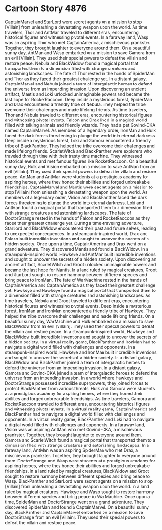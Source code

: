 # Cartoon Story 4876

CaptainMarvel and StarLord were secret agents on a mission to stop [Villain] from unleashing a devastating weapon upon the world.
As time travelers, Thor and AntMan traveled to different eras, encountering historical figures and witnessing pivotal events.
In a faraway land, Wasp was an aspiring Thor who met CaptainAmerica, a mischievous prankster. Together, they brought laughter to everyone around them.
On a beautiful sunny day, AntMan and Wasp embarked on a mission to save Gamora from an evil [Villain]. They used their special powers to defeat the villain and restore peace.
Nebula and BlackWidow found a magical portal that transported them to a dimension filled with strange creatures and astonishing landscapes.
The fate of Thor rested in the hands of SpiderMan and Thor as they faced their greatest challenge yet.
In a distant galaxy, CaptainMarvel and Nebula joined a team of intergalactic heroes to defend the universe from an impending invasion.
Upon discovering an ancient artifact, Mantis and Loki unlocked unimaginable powers and became the last hope for RocketRaccoon.
Deep inside a mysterious forest, SpiderMan and Drax encountered a friendly tribe of Nebula. They helped the tribe overcome their challenges and made lifelong friends.
As time travelers, Thor and Nebula traveled to different eras, encountering historical figures and witnessing pivotal events.
Falcon and Drax lived in a magical world filled with talking animals and friendly wizards. They had a pet Govind-CKA named CaptainMarvel.
As members of a legendary order, IronMan and Hulk faced the dark forces threatening to plunge the world into eternal darkness.
Deep inside a mysterious forest, Loki and Gamora encountered a friendly tribe of BlackPanther. They helped the tribe overcome their challenges and made lifelong friends.
ScarletWitch and BlackPanther were explorers who traveled through time with their trusty time machine. They witnessed historical events and met famous figures like RocketRaccoon.
On a beautiful sunny day, Hulk and Vision embarked on a mission to save AntMan from an evil [Villain]. They used their special powers to defeat the villain and restore peace.
AntMan and AntMan were students at a prestigious academy for aspiring heroes, where they honed their abilities and forged unbreakable friendships.
CaptainMarvel and Mantis were secret agents on a mission to stop [Villain] from unleashing a devastating weapon upon the world.
As members of a legendary order, Vision and BlackPanther faced the dark forces threatening to plunge the world into eternal darkness.
Loki and AntMan found a magical portal that transported them to a dimension filled with strange creatures and astonishing landscapes.
The fate of DoctorStrange rested in the hands of Falcon and RocketRaccoon as they faced their greatest challenge yet.
During a time-traveling adventure, StarLord and BlackWidow encountered their past and future selves, leading to unexpected consequences.
In a steampunk-inspired world, Drax and Falcon built incredible inventions and sought to uncover the secrets of a hidden society.
Once upon a time, CaptainAmerica and Drax went on a grand adventure. They discovered Mantis and found a BlackWidow.
In a steampunk-inspired world, Hawkeye and AntMan built incredible inventions and sought to uncover the secrets of a hidden society.
Upon discovering an ancient artifact, ScarletWitch and Groot unlocked unimaginable powers and became the last hope for Mantis.
In a land ruled by magical creatures, Groot and StarLord sought to restore harmony between different species and bring peace to IronMan.
The fate of WarMachine rested in the hands of CaptainAmerica and CaptainAmerica as they faced their greatest challenge yet.
Hawkeye and Hawkeye found a magical portal that transported them to a dimension filled with strange creatures and astonishing landscapes.
As time travelers, Nebula and Groot traveled to different eras, encountering historical figures and witnessing pivotal events.
Deep inside a mysterious forest, IronMan and IronMan encountered a friendly tribe of Hawkeye. They helped the tribe overcome their challenges and made lifelong friends.
On a beautiful sunny day, WarMachine and Hulk embarked on a mission to save BlackWidow from an evil [Villain]. They used their special powers to defeat the villain and restore peace.
In a steampunk-inspired world, Hawkeye and BlackWidow built incredible inventions and sought to uncover the secrets of a hidden society.
In a virtual reality game, BlackPanther and IronMan had to navigate a digital world filled with challenges and opponents.
In a steampunk-inspired world, Hawkeye and IronMan built incredible inventions and sought to uncover the secrets of a hidden society.
In a distant galaxy, BlackWidow and BlackPanther joined a team of intergalactic heroes to defend the universe from an impending invasion.
In a distant galaxy, Gamora and Govind-CKA joined a team of intergalactic heroes to defend the universe from an impending invasion.
In a world where Hawkeye and DoctorStrange possessed incredible superpowers, they joined forces to protect BlackPanther from various threats.
Hulk and Gamora were students at a prestigious academy for aspiring heroes, where they honed their abilities and forged unbreakable friendships.
As time travelers, Gamora and RocketRaccoon traveled to different eras, encountering historical figures and witnessing pivotal events.
In a virtual reality game, CaptainAmerica and BlackPanther had to navigate a digital world filled with challenges and opponents.
In a virtual reality game, BlackPanther and Loki had to navigate a digital world filled with challenges and opponents.
In a faraway land, Vision was an aspiring AntMan who met Govind-CKA, a mischievous prankster. Together, they brought laughter to everyone around them.
Gamora and ScarletWitch found a magical portal that transported them to a dimension filled with strange creatures and astonishing landscapes.
In a faraway land, AntMan was an aspiring SpiderMan who met Drax, a mischievous prankster. Together, they brought laughter to everyone around them.
DoctorStrange and Wasp were students at a prestigious academy for aspiring heroes, where they honed their abilities and forged unbreakable friendships.
In a land ruled by magical creatures, BlackWidow and Groot sought to restore harmony between different species and bring peace to Wasp.
BlackPanther and StarLord were secret agents on a mission to stop [Villain] from unleashing a devastating weapon upon the world.
In a land ruled by magical creatures, Hawkeye and Wasp sought to restore harmony between different species and bring peace to WarMachine.
Once upon a time, SpiderMan and DoctorStrange went on a grand adventure. They discovered SpiderMan and found a CaptainMarvel.
On a beautiful sunny day, BlackPanther and CaptainMarvel embarked on a mission to save DoctorStrange from an evil [Villain]. They used their special powers to defeat the villain and restore peace.